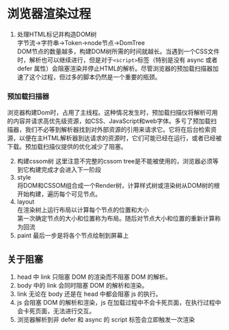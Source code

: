 # 浏览器渲染过程
1. 处理HTML标记并构造DOM树  
字节流->字符串->Token->node节点->DomTree  
DOM节点的数量越多，构建DOM树所需的时间就越长。当遇到一个CSS文件时，解析也可以继续进行，但是对于`<script>`标签（特别是没有 async 或者 defer 属性）会阻塞渲染并停止HTML的解析。尽管浏览器的预加载扫描器加速了这个过程，但过多的脚本仍然是一个重要的瓶颈。  
### 预加载扫描器
浏览器构建Dom时，占用了主线程。这种情况发生时，预加载扫描仪将解析可用的内容并请求高优先级资源，如CSS、JavaScript和web字体。多亏了预加载扫描器，我们不必等到解析器找到对外部资源的引用来请求它。它将在后台检索资源，以便在主HTML解析器到达请求的资源时，它们可能已经在运行，或者已经被下载。预加载扫描仪提供的优化减少了阻塞。

2. 构建cssom树
这里注意不完整的cssom tree是不能被使用的，浏览器必须等到它构建完成才会进入下一阶段
3. style  
将DOM和CSSOM组合成一个Render树，计算样式树或渲染树从DOM树的根开始构建，遍历每个可见节点。
4. layout  
在渲染树上运行布局以计算每个节点的位置和大小  
第一次确定节点的大小和位置称为布局。随后对节点大小和位置的重新计算称为回流
5. paint
最后一步是将各个节点绘制到屏幕上

## 关于阻塞
1. head 中 link 只阻塞 DOM 的渲染而不阻塞 DOM 的解析。
2. body 中的 link 会同时阻塞 DOM 的解析和渲染。
3. link 无论在 body 还是在 head 中都会阻塞 js 的执行。
4. js 会阻塞 DOM 的解析和渲染，js 在加载过程中不会卡死页面，在执行过程中会卡死页面，无法进行交互。
5. 浏览器解析到非 defer 和 async 的 script 标签会立即触发一次渲染